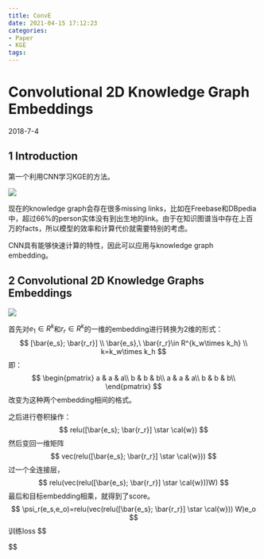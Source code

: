 ```yaml
---
title: ConvE
date: 2021-04-15 17:12:23
categories:
- Paper
- KGE
tags:
---
```


# Convolutional 2D Knowledge Graph Embeddings

2018-7-4

## 1 Introduction

第一个利用CNN学习KGE的方法。

![](https://lxy-blog-pics.oss-cn-beijing.aliyuncs.com/asssets/image-20200314161529853.png)

<!--more-->

现在的knowledge graph会存在很多missing links，比如在Freebase和DBpedia中，超过66%的person实体没有到出生地的link。由于在知识图谱当中存在上百万的facts，所以模型的效率和计算代价就需要特别的考虑。

CNN具有能够快速计算的特性，因此可以应用与knowledge graph embedding。

## 2 Convolutional 2D Knowledge Graphs Embeddings

![](https://lxy-blog-pics.oss-cn-beijing.aliyuncs.com/asssets/image-20200314161529853.png)

首先对$e_1\in R^k$和$r_r\in R^k$的一维的embedding进行转换为2维的形式：
$$
[\bar{e_s}; \bar{r_r}] \\
\bar{e_s},\ \bar{r_r}\in R^{k_w\times k_h} \\
k=k_w\times k_h
$$
即：
$$
\begin{pmatrix} 
a & a & a\\ 
b & b & b\\
a & a & a\\
b & b & b\\
\end{pmatrix}
$$
改变为这种两个embedding相间的格式。

之后进行卷积操作：
$$
relu([\bar{e_s}; \bar{r_r}] \star \cal{w})
$$
然后变回一维矩阵
$$
vec(relu([\bar{e_s}; \bar{r_r}] \star \cal{w}))
$$
过一个全连接层，
$$
relu(vec(relu([\bar{e_s}; \bar{r_r}] \star \cal{w}))W)
$$
最后和目标embedding相乘，就得到了score。
$$
\psi_r(e_s,e_o)=relu(vec(relu([\bar{e_s}; \bar{r_r}] \star \cal{w})) W)e_o
$$
训练loss
$$

$$